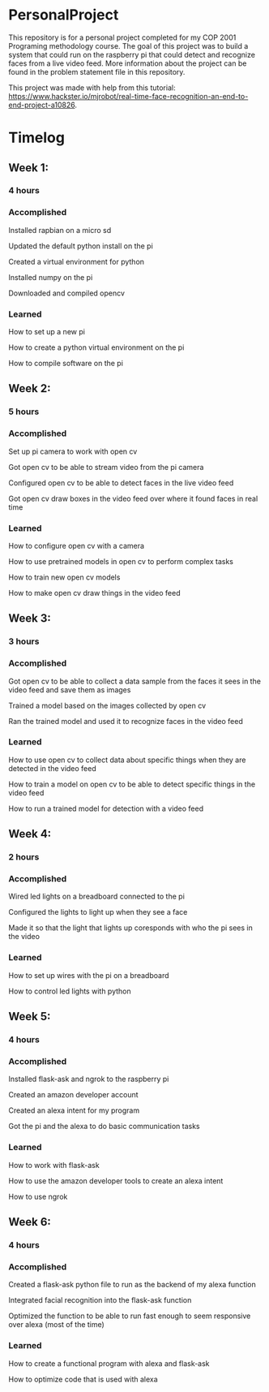 # PersonalProject
This repository is for a personal project completed for my COP 2001 Programing methodology course. The goal of this project was to build a system that could run on the raspberry pi that could detect and recognize faces from a live video feed. More information about the project can be found in the problem statement file in this repository.

This project was made with help from this tutorial: https://www.hackster.io/mjrobot/real-time-face-recognition-an-end-to-end-project-a10826. 

# Timelog
## Week 1:
### 4 hours
### Accomplished
Installed rapbian on a micro sd

Updated the default python install on the pi

Created a virtual environment for python

Installed numpy on the pi

Downloaded and compiled opencv

### Learned
How to set up a new pi

How to create a python virtual environment on the pi

How to compile software on the pi

## Week 2:
### 5 hours
### Accomplished
Set up pi camera to work with open cv

Got open cv to be able to stream video from the pi camera

Configured open cv to be able to detect faces in the live video feed

Got open cv draw boxes in the video feed over where it found faces in real time

### Learned
How to configure open cv with a camera

How to use pretrained models in open cv to perform complex tasks

How to train new open cv models

How to make open cv draw things in the video feed

## Week 3:
### 3 hours
### Accomplished
Got open cv to be able to collect a data sample from the faces it sees in the video feed and save them as images

Trained a model based on the images collected by open cv

Ran the trained model and used it to recognize faces in the video feed

### Learned
How to use open cv to collect data about specific things when they are detected in the video feed

How to train a model on open cv to be able to detect specific things in the video feed

How to run a trained model for detection with a video feed

## Week 4:
### 2 hours
### Accomplished 
Wired led lights on a breadboard connected to the pi

Configured the lights to light up when they see a face

Made it so that the light that lights up coresponds with who the pi sees in the video

### Learned
How to set up wires with the pi on a breadboard

How to control led lights with python

## Week 5:
### 4 hours
### Accomplished
Installed flask-ask and ngrok to the raspberry pi

Created an amazon developer account

Created an alexa intent for my program

Got the pi and the alexa to do basic communication tasks

### Learned 
How to work with flask-ask

How to use the amazon developer tools to create an alexa intent

How to use ngrok 

## Week 6:
### 4 hours
### Accomplished
Created a flask-ask python file to run as the backend of my alexa function

Integrated facial recognition into the flask-ask function

Optimized the function to be able to run fast enough to seem responsive over alexa (most of the time)

### Learned
How to create a functional program with alexa and flask-ask

How to optimize code that is used with alexa
